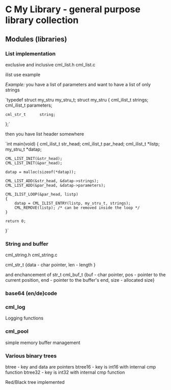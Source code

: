# C My Library  - general purpose library collection

## Modules (libraries)
### List implementation
exclusive and inclusive
cml_list.h
cml_list.c

ilist use example

*Example:*
you have a list of parameters
and want to have a list of only strings

`typedef struct my_stru my_stru_t;
struct my_stru
{
    cml_ilist_t    strings;
    cml_ilist_t    parameters;

    cml_str_t      string;
};`

then you have list header somewhere

`int main(void)
{
    cml_ilist_t  str_head;
    cml_ilist_t  par_head;
    cml_ilist_t *listp;
    my_stru_t   *datap;

    CML_LIST_INIT(&str_head);
    CML_LIST_INIT(&par_head);

    datap = malloc(sizeof(*datap));

    CML_LIST_ADD(&str_head, &datap->strings);
    CML_LIST_ADD(&par_head, &datap->parameters);

    CML_ILIST_LOOP(&par_head, listp)
    {
        datap = CML_ILIST_ENTRY(listp, my_stru_t, strings);
        CML_REMOVE(listp); /* can be removed inside the loop */
    }

    return 0;
}`

### String and buffer 
cml_string.h
cml_string.c

cml_str_t {data - char pointer, len - length }

and enchancement of str_t
cml_buf_t {buf - char pointer, pos - pointer to the current position, end - pointer to the buffer's end, size - allocated size}

### base64 (en/de)code

### cml_log
Logging functions

### cml_pool
simple memory buffer management

### Various binary trees
btree - key and data are pointers
btree16 - key is int16 with internal cmp function
btree32 - key is int32 with internal cmp function

Red/Black tree implemented
